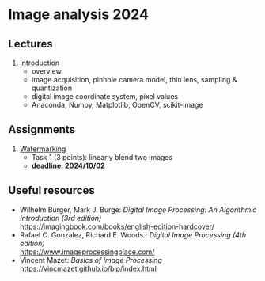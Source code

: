 # Image analysis 2024

## Lectures

1.  [Introduction](lectures/introduction.ipynb)
    - overview
    - image acquisition, pinhole camera model, thin lens, sampling & quantization
    - digital image coordinate system, pixel values
    - Anaconda, Numpy, Matplotlib, OpenCV, scikit-image


## Assignments

1. [Watermarking](assignments/watermarking.ipynb)
   - Task 1 (3 points): linearly blend two images
   - **deadline: 2024/10/02**


## Useful resources

- Wilhelm Burger, Mark J. Burge: *Digital Image Processing: An Algorithmic Introduction (3rd edition)*  
  https://imagingbook.com/books/english-edition-hardcover/
- Rafael C. Gonzalez, Richard E. Woods.: *Digital Image Processing (4th edition)*  
  https://www.imageprocessingplace.com/
- Vincent Mazet: *Basics of Image Processing*  
  https://vincmazet.github.io/bip/index.html
